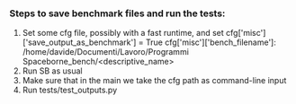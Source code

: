 ### Steps to save benchmark files and run the tests:
1. Set some cfg file, possibly with a fast runtime, and set
    cfg['misc']['save_output_as_benchmark'] = True
    cfg['misc']['bench_filename']: /home/davide/Documenti/Lavoro/Programmi Spaceborne_bench/<descriptive_name> 
2. Run SB as usual
3. Make sure that in the main we take the cfg path as command-line input
3. Run tests/test_outputs.py 
    